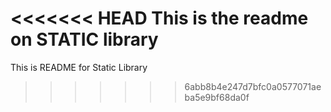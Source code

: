 <<<<<<< HEAD
This is the readme on STATIC library
=======
This is README for Static Library
>>>>>>> 6abb8b4e247d7bfc0a0577071aeba5e9bf68da0f
